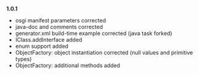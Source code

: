 **1.0.1**
* osgi manifest parameters corrected
* java-doc and comments corrected
* generator.xml build-time example corrected (java task forked)
* IClass.addInterface added
* enum support added
* ObjectFactory: object instantiation corrected (null values and primitive types)
* ObjectFactory: additional methods added